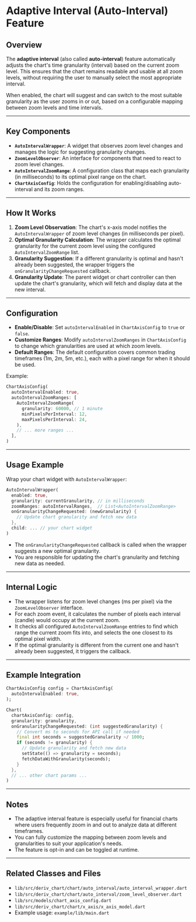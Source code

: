# Adaptive Interval (Auto-Interval) Feature

## Overview

The **adaptive interval** (also called **auto-interval**) feature automatically adjusts the chart's time granularity (interval) based on the current zoom level. This ensures that the chart remains readable and usable at all zoom levels, without requiring the user to manually select the most appropriate interval.

When enabled, the chart will suggest and can switch to the most suitable granularity as the user zooms in or out, based on a configurable mapping between zoom levels and time intervals.

---

## Key Components

- **`AutoIntervalWrapper`**: A widget that observes zoom level changes and manages the logic for suggesting granularity changes.
- **`ZoomLevelObserver`**: An interface for components that need to react to zoom level changes.
- **`AutoIntervalZoomRange`**: A configuration class that maps each granularity (in milliseconds) to its optimal pixel range on the chart.
- **`ChartAxisConfig`**: Holds the configuration for enabling/disabling auto-interval and its zoom ranges.

---

## How It Works

1. **Zoom Level Observation**: The chart's x-axis model notifies the `AutoIntervalWrapper` of zoom level changes (in milliseconds per pixel).
2. **Optimal Granularity Calculation**: The wrapper calculates the optimal granularity for the current zoom level using the configured `AutoIntervalZoomRange` list.
3. **Granularity Suggestion**: If a different granularity is optimal and hasn't already been suggested, the wrapper triggers the `onGranularityChangeRequested` callback.
4. **Granularity Update**: The parent widget or chart controller can then update the chart's granularity, which will fetch and display data at the new interval.

---

## Configuration

- **Enable/Disable**: Set `autoIntervalEnabled` in `ChartAxisConfig` to `true` or `false`.
- **Customize Ranges**: Modify `autoIntervalZoomRanges` in `ChartAxisConfig` to change which granularities are used at which zoom levels.
- **Default Ranges**: The default configuration covers common trading timeframes (1m, 2m, 5m, etc.), each with a pixel range for when it should be used.

Example:
```dart
ChartAxisConfig(
  autoIntervalEnabled: true,
  autoIntervalZoomRanges: [
    AutoIntervalZoomRange(
      granularity: 60000, // 1 minute
      minPixelsPerInterval: 12,
      maxPixelsPerInterval: 24,
    ),
    // ... more ranges ...
  ],
)
```

---

## Usage Example

Wrap your chart widget with `AutoIntervalWrapper`:

```dart
AutoIntervalWrapper(
  enabled: true,
  granularity: currentGranularity, // in milliseconds
  zoomRanges: autoIntervalRanges,  // List<AutoIntervalZoomRange>
  onGranularityChangeRequested: (newGranularity) {
    // Update chart granularity and fetch new data
  },
  child: ... // your chart widget
)
```

- The `onGranularityChangeRequested` callback is called when the wrapper suggests a new optimal granularity.
- You are responsible for updating the chart's granularity and fetching new data as needed.

---

## Internal Logic

- The wrapper listens for zoom level changes (ms per pixel) via the `ZoomLevelObserver` interface.
- For each zoom event, it calculates the number of pixels each interval (candle) would occupy at the current zoom.
- It checks all configured `AutoIntervalZoomRange` entries to find which range the current zoom fits into, and selects the one closest to its optimal pixel width.
- If the optimal granularity is different from the current one and hasn't already been suggested, it triggers the callback.

---

## Example Integration

```dart
ChartAxisConfig config = ChartAxisConfig(
  autoIntervalEnabled: true,
);

Chart(
  chartAxisConfig: config,
  granularity: granularity,
  onGranularityChangeRequested: (int suggestedGranularity) {
    // Convert ms to seconds for API call if needed
    final int seconds = suggestedGranularity ~/ 1000;
    if (seconds != granularity) {
      // Update granularity and fetch new data
      setState(() => granularity = seconds);
      fetchDataWithGranularity(seconds);
    }
  },
  // ... other chart params ...
)
```

---

## Notes

- The adaptive interval feature is especially useful for financial charts where users frequently zoom in and out to analyze data at different timeframes.
- You can fully customize the mapping between zoom levels and granularities to suit your application's needs.
- The feature is opt-in and can be toggled at runtime.

---

## Related Classes and Files
- `lib/src/deriv_chart/chart/auto_interval/auto_interval_wrapper.dart`
- `lib/src/deriv_chart/chart/auto_interval/zoom_level_observer.dart`
- `lib/src/models/chart_axis_config.dart`
- `lib/src/deriv_chart/chart/x_axis/x_axis_model.dart`
- Example usage: `example/lib/main.dart` 
